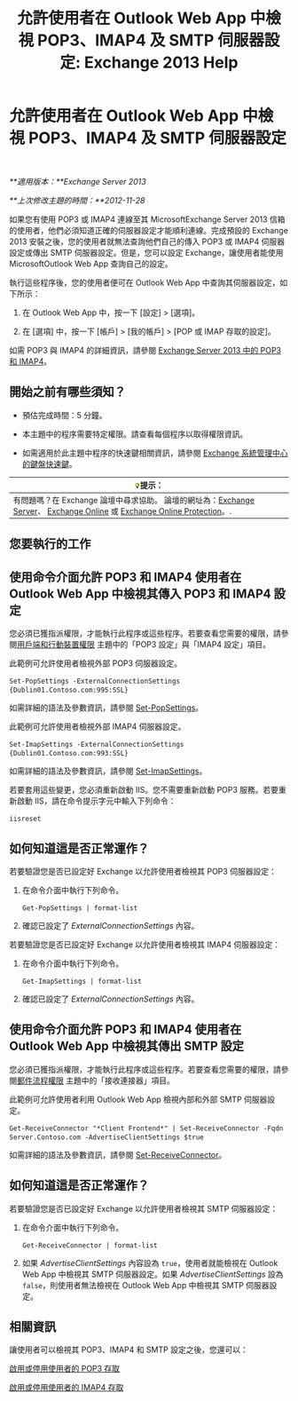 ﻿---
title: '允許使用者在 Outlook Web App 中檢視 POP3、IMAP4 及 SMTP 伺服器設定: Exchange 2013 Help'
TOCTitle: 允許使用者在 Outlook Web App 中檢視 POP3、IMAP4 及 SMTP 伺服器設定
ms:assetid: bd22bf7e-3bf7-45e6-8790-919b780166f6
ms:mtpsurl: https://technet.microsoft.com/zh-tw/library/Gg298947(v=EXCHG.150)
ms:contentKeyID: 50554089
ms.date: 01/12/2018
mtps_version: v=EXCHG.150
ms.translationtype: HT
---

# 允許使用者在 Outlook Web App 中檢視 POP3、IMAP4 及 SMTP 伺服器設定

 

_**適用版本：**Exchange Server 2013_

_**上次修改主題的時間：**2012-11-28_

如果您有使用 POP3 或 IMAP4 連線至其 MicrosoftExchange Server 2013 信箱的使用者，他們必須知道正確的伺服器設定才能順利連線。完成預設的 Exchange 2013 安裝之後，您的使用者就無法查詢他們自己的傳入 POP3 或 IMAP4 伺服器設定或傳出 SMTP 伺服器設定。但是，您可以設定 Exchange，讓使用者能使用 MicrosoftOutlook Web App 查詢自己的設定。

執行這些程序後，您的使用者便可在 Outlook Web App 中查詢其伺服器設定，如下所示：

1.  在 Outlook Web App 中，按一下 \[設定\] \> \[選項\]。

2.  在 \[選項\] 中，按一下 \[帳戶\] \> \[我的帳戶\] \> \[POP 或 IMAP 存取的設定\]。

如需 POP3 與 IMAP4 的詳細資訊，請參閱 [Exchange Server 2013 中的 POP3 和 IMAP4](pop3-and-imap4-in-exchange-server-2013-exchange-2013-help.md)。

## 開始之前有哪些須知？

  - 預估完成時間：5 分鐘。

  - 本主題中的程序需要特定權限。請查看每個程序以取得權限資訊。

  - 如需適用於此主題中程序的快速鍵相關資訊，請參閱 [Exchange 系統管理中心的鍵盤快速鍵](keyboard-shortcuts-in-the-exchange-admin-center-exchange-online-protection-help.md)。

<table>
<thead>
<tr class="header">
<th><img src="images/Bb124558.tip(EXCHG.150).gif" title="提示" alt="提示" />提示：</th>
</tr>
</thead>
<tbody>
<tr class="odd">
<td>有問題嗎？在 Exchange 論壇中尋求協助。 論壇的網址為：<a href="https://go.microsoft.com/fwlink/p/?linkid=60612">Exchange Server</a>、 <a href="https://go.microsoft.com/fwlink/p/?linkid=267542">Exchange Online</a> 或 <a href="https://go.microsoft.com/fwlink/p/?linkid=285351">Exchange Online Protection</a>。.</td>
</tr>
</tbody>
</table>


## 您要執行的工作

## 使用命令介面允許 POP3 和 IMAP4 使用者在 Outlook Web App 中檢視其傳入 POP3 和 IMAP4 設定

您必須已獲指派權限，才能執行此程序或這些程序。若要查看您需要的權限，請參閱[用戶端和行動裝置權限](clients-and-mobile-devices-permissions-exchange-2013-help.md) 主題中的「POP3 設定」與「IMAP4 設定」項目。

此範例可允許使用者檢視外部 POP3 伺服器設定。

    Set-PopSettings -ExternalConnectionSettings {Dublin01.Contoso.com:995:SSL}

如需詳細的語法及參數資訊，請參閱 [Set-PopSettings](https://technet.microsoft.com/zh-tw/library/aa997154\(v=exchg.150\))。

此範例可允許使用者檢視外部 IMAP4 伺服器設定。

    Set-ImapSettings -ExternalConnectionSettings {Dublin01.Contoso.com:993:SSL}

如需詳細的語法及參數資訊，請參閱 [Set-ImapSettings](https://technet.microsoft.com/zh-tw/library/aa998252\(v=exchg.150\))。

若要套用這些變更，您必須重新啟動 IIS。您不需要重新啟動 POP3 服務。若要重新啟動 IIS，請在命令提示字元中輸入下列命令：

    iisreset

## 如何知道這是否正常運作？

若要驗證您是否已設定好 Exchange 以允許使用者檢視其 POP3 伺服器設定：

1.  在命令介面中執行下列命令。
    
        Get-PopSettings | format-list

2.  確認已設定了 *ExternalConnectionSettings* 內容。

若要驗證您是否已設定好 Exchange 以允許使用者檢視其 IMAP4 伺服器設定：

1.  在命令介面中執行下列命令。
    
        Get-ImapSettings | format-list

2.  確認已設定了 *ExternalConnectionSettings* 內容。

## 使用命令介面允許 POP3 和 IMAP4 使用者在 Outlook Web App 中檢視其傳出 SMTP 設定

您必須已獲指派權限，才能執行此程序或這些程序。若要查看您需要的權限，請參閱[郵件流程權限](mail-flow-permissions-exchange-2013-help.md) 主題中的「接收連接器」項目。

此範例可允許使用者利用 Outlook Web App 檢視內部和外部 SMTP 伺服器設定。

    Get-ReceiveConnector "*Client Frontend*" | Set-ReceiveConnector -Fqdn Server.Contoso.com -AdvertiseClientSettings $true 

如需詳細的語法及參數資訊，請參閱 [Set-ReceiveConnector](https://technet.microsoft.com/zh-tw/library/bb125140\(v=exchg.150\))。

## 如何知道這是否正常運作？

若要驗證您是否已設定好 Exchange 以允許使用者檢視其 SMTP 伺服器設定：

1.  在命令介面中執行下列命令。
    
        Get-ReceiveConnector | format-list

2.  如果 *AdvertiseClientSettings* 內容設為 `true`，使用者就能檢視在 Outlook Web App 中檢視其 SMTP 伺服器設定。如果 *AdvertiseClientSettings* 設為 `false`，則使用者無法檢視在 Outlook Web App 中檢視其 SMTP 伺服器設定。

## 相關資訊

讓使用者可以檢視其 POP3、IMAP4 和 SMTP 設定之後，您還可以：

[啟用或停用使用者的 POP3 存取](enable-or-disable-pop3-access-for-a-user-exchange-2013-help.md)

[啟用或停用使用者的 IMAP4 存取](enable-or-disable-imap4-access-for-a-user-exchange-2013-help.md)

